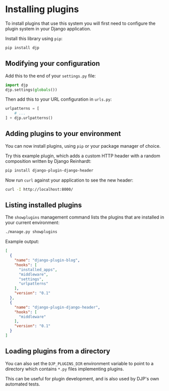 # Installing plugins

To install plugins that use this system you will first need to configure the plugin system in your Django application.

Install this library using `pip`:
```bash
pip install djp
```

## Modifying your configuration

Add this to the end of your `settings.py` file:
```python
import djp
djp.settings(globals())
```
Then add this to your URL configuration in `urls.py`:
```python
urlpatterns = [
    # ...
] + djp.urlpatterns()
```

## Adding plugins to your environment

You can now install plugins, using `pip` or your package manager of choice.

Try this example plugin, which adds a custom HTTP header with a random composition written by Django Reinhardt:

```bash
pip install django-plugin-django-header
```

Now run `curl` against your application to see the new header:

```bash
curl -I http://localhost:8000/
```

## Listing installed plugins

The `showplugins` management command lists the plugins that are installed in your current environment:

```bash
./manage.py showplugins
```
Example output:
```json
[
  {
    "name": "django-plugin-blog",
    "hooks": [
      "installed_apps",
      "middleware",
      "settings",
      "urlpatterns"
    ],
    "version": "0.1"
  },
  {
    "name": "django-plugin-django-header",
    "hooks": [
      "middleware"
    ],
    "version": "0.1"
  }
]
```

## Loading plugins from a directory

You can also set the `DJP_PLUGINS_DIR` environment variable to point to a directory which contains `*.py` files implementing plugins.

This can be useful for plugin development, and is also used by DJP's own automated tests.
